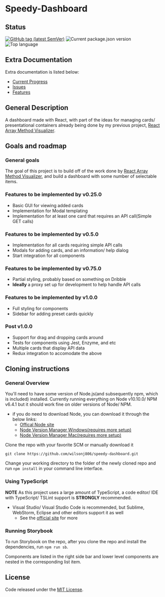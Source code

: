 # Speedy-Dashboard

## Status

[![GitHub tag (latest SemVer)](https://img.shields.io/github/tag/wilsonj806/speedy-dashboard.svg)](https://github.com/wilsonj806/speedy-dashboard)
![Current package.json version](https://img.shields.io/github/package-json/v/wilsonj806/speedy-dashboard.svg?label=current%20version)
![Top language](https://img.shields.io/github/languages/top/wilsonj806/speedy-dashboard.svg)

## Extra Documentation

Extra documentation is listed below:
- [Current Progress](doc/current-progress.md)
- [Issues](doc/ISSUES.md)
- [Features](doc/FEATURES.md)

## General Description

A dashboard made with React, with part of the ideas for managing cards/ presentational containers already being done by my previous project, [React Array Method Visualizer](https://github.com/wilsonj806/react-array-method-visualizer).

## Goals and roadmap

### General goals

The goal of this project is to build off of the work done by [React Array Method Visualizer](https://github.com/wilsonj806/react-array-method-visualizer), and build a dashboard with some number of selectable items.

### Features to be implemented by v0.25.0

- Basic GUI for viewing added cards
- Implementation for Modal templating
- Implementation for at least one card that requires an API call(Simple GET calls)

### Features to be implemented by v0.5.0

- Implementation for all cards requiring simple API calls
- Modals for adding cards, and an information/ help dialog
- Start integration for all components

### Features to be implemented by v0.75.0

- Partial styling, probably based on something on Dribble
- **Ideally** a proxy set up for development to help handle API calls

### Features to be implemented by v1.0.0

- Full styling for components
- Sidebar for adding preset cards quickly

### Post v1.0.0

- Support for drag and dropping cards around
- Tests for components using Jest, Enzyme, and etc
- Multiple cards that display API data
- Redux integration to accomodate the above

## Cloning instructions

### General Overview

You'll need to have some version of Node.js(and subsequently npm, which is included) installed. Currently running everything on Node v10.10.0/ NPM v6.4.1 but it should work fine on older versions of Node/ NPM.
- if you do need to download Node, you can download it through the below links:
  - [Offical Node site](https://nodejs.org/en/download/)
  - [Node Version Manager Windows(requires more setup)](https://github.com/coreybutler/nvm-windows)
  - [Node Version Manager Mac(requires more setup)](https://github.com/creationix/nvm)


Clone the repo with your favorite SCM or manually download it
```
git clone https://github.com/wilsonj806/speedy-dashboard.git
```

Change your working directory to the folder of the newly cloned repo and run ```npm install``` in your command line interface.

### Using TypeScript

**NOTE** As this project uses a large amount of TypeScript, a code editor/ IDE with TypeScript/ TSLint support is **STRONGLY** recommended.
- Visual Studio/ Visual Studio Code is recommended, but Sublime, WebStorm, Eclipse and other editors support it as well
  - See the [official site](https://www.typescriptlang.org/index.html#download-links) for more

### Running Storybook

To run Storybook on the repo, after you clone the repo and install the dependencies, run ```npm run sb```.

Components are listed in the right side bar and lower level components are nested in the corresponding list item.

## License

Code released under the [MIT License](LICENSE).